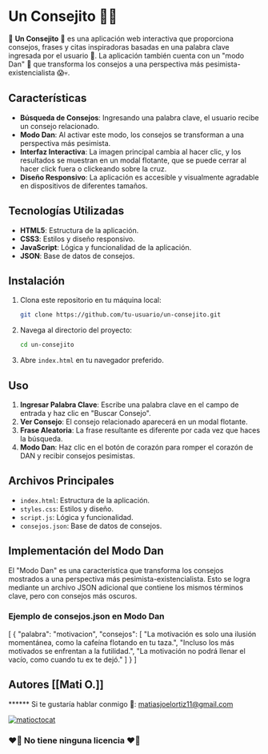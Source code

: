 
# Un Consejito 🧎‍♂️

👋 **Un Consejito** 👋 es una aplicación web interactiva que proporciona consejos, frases y citas inspiradoras basadas en una palabra clave ingresada por el usuario 🖤. La aplicación también cuenta con un "modo Dan" 🙈 que transforma los consejos a una perspectiva más pesimista-existencialista 😱💀.

## Características

- **Búsqueda de Consejos**: Ingresando una palabra clave, el usuario recibe un consejo relacionado.
- **Modo Dan**: Al activar este modo, los consejos se transforman a una perspectiva más pesimista.
- **Interfaz Interactiva**: La imagen principal cambia al hacer clic, y los resultados se muestran en un modal flotante, que se puede cerrar al hacer click fuera o clickeando sobre la cruz.
- **Diseño Responsivo**: La aplicación es accesible y visualmente agradable en dispositivos de diferentes tamaños.

## Tecnologías Utilizadas

- **HTML5**: Estructura de la aplicación.
- **CSS3**: Estilos y diseño responsivo.
- **JavaScript**: Lógica y funcionalidad de la aplicación.
- **JSON**: Base de datos de consejos.

## Instalación

1. Clona este repositorio en tu máquina local:
    ```bash
    git clone https://github.com/tu-usuario/un-consejito.git
    ```
2. Navega al directorio del proyecto:
    ```bash
    cd un-consejito
    ```
3. Abre `index.html` en tu navegador preferido.

## Uso

1. **Ingresar Palabra Clave**: Escribe una palabra clave en el campo de entrada y haz clic en "Buscar Consejo".
2. **Ver Consejo**: El consejo relacionado aparecerá en un modal flotante.
3. **Frase Aleatoria**: La frase resultante es diferente por cada vez que haces la búsqueda.
4. **Modo Dan**: Haz clic en el botón de corazón para romper el corazón de DAN y recibir consejos pesimistas.

## Archivos Principales

- `index.html`: Estructura de la aplicación.
- `styles.css`: Estilos y diseño.
- `script.js`: Lógica y funcionalidad.
- `consejos.json`: Base de datos de consejos.

## Implementación del Modo Dan

El "Modo Dan" es una característica que transforma los consejos mostrados a una perspectiva más pesimista-existencialista. Esto se logra mediante un archivo JSON adicional que contiene los mismos términos clave, pero con consejos más oscuros.

### Ejemplo de consejos.json en Modo Dan

[
    {
        "palabra": "motivacion",
        "consejos": [
            "La motivación es solo una ilusión momentánea, como la cafeína flotando en tu taza.",
            "Incluso los más motivados se enfrentan a la futilidad.",
            "La motivación no podrá llenar el vacío, como cuando tu ex te dejó."
        ]
    }
]

## Autores [[Mati O.]]

****** Si te gustaría hablar conmigo 📮: matiasjoelortiz11@gmail.com  

<a href='https://postimg.cc/v1JHmhyh' target='_blank'><img src='https://i.postimg.cc/v1JHmhyh/matioctocat.png' border='0' alt='matioctocat'/></a>

### ❤️‍🔥 No tiene ninguna licencia ❤️‍🔥







